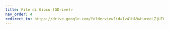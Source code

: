 ```yaml
---
title: File di Gioco (GDrive)↗
nav_order: 4
redirect_to: https://drive.google.com/folderview?id=1v4lHA9wHureeLZjUF6e2kBoM-Xkh4_7X
---
```


